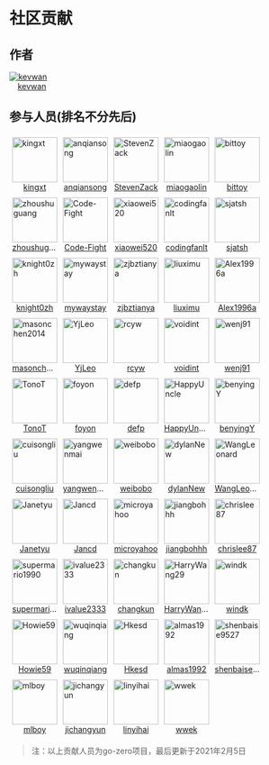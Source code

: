 # 社区贡献

## 作者

<div style="width: 80px;height: auto;">
<a href="https://github.com/kingxt">
<img src="https://avatars.githubusercontent.com/u/1918356?s=460&u=3c40d5f0fc2d3db824b477ab3785db812ce331e1&v=4" alt="kevwan">
<br>
<center><div style="max-width:80px; overflow: hidden;text-overflow: ellipsis;white-space: nowrap">kevwan</div></center>
</a>
</div>

## 参与人员(排名不分先后)

<div style="display: flex;flex-wrap: wrap">
<div style="width: auto;height: auto;margin: 5px">
<a href="https://github.com/kingxt">
<img src="https://avatars.githubusercontent.com/u/2328454?s=460&u=4ed2450fa2706768ff3e7d76c23df01ebd9206e8&v=4" width="80px" height="80px" alt="kingxt"/>
<center><div style="max-width:80px; overflow: hidden;text-overflow: ellipsis;white-space: nowrap">kingxt</div></center>
</a>
</div>

<div style="width: auto;height: auto; margin: 5px">
<a href="https://github.com/anqiansong">
<img alt="anqiansong" src="https://avatars.githubusercontent.com/u/10302073?s=460&v=4" width="80px" height="80px" />
<center><div style="max-width:80px; overflow: hidden;text-overflow: ellipsis;white-space: nowrap">anqiansong</div></center>
</a>
</div>

<div style="width: auto;height: auto; margin: 5px">
<a href="https://github.com/StevenZack">
<img alt="StevenZack" src="https://avatars.githubusercontent.com/u/18564615?s=460&u=54551ba7655e8113f26816001d329443981168ba&v=4" width="80px" height="80px" />
<center><div style="max-width:80px; overflow: hidden;text-overflow: ellipsis;white-space: nowrap">StevenZack</div></center>
</a>
</div>

<div style="width: auto;height: auto; margin: 5px">
<a href="https://github.com/miaogaolin">
<img alt="miaogaolin" src="https://avatars.githubusercontent.com/u/57740293?s=460&u=13f10a8cd71ac8e8a2a2759446e127e5a28af771&v=4" width="80px" height="80px" />
<center><div style="max-width:80px; overflow: hidden;text-overflow: ellipsis;white-space: nowrap">miaogaolin</div></center>
</a>
</div>

<div style="width: auto;height: auto; margin: 5px">
<a href="https://github.com/bittoy">
<img alt="bittoy" src="https://avatars.githubusercontent.com/u/10112027?s=460&u=a4746d4f35004c94b777e93a4e2d9cce2d936443&v=4" width="80px" height="80px" />
<center><div style="max-width:80px; overflow: hidden;text-overflow: ellipsis;white-space: nowrap">bittoy</div></center>
</a>
</div>


<div style="width: auto;height: auto; margin: 5px">
<a href="https://github.com/zhoushuguang">
<img alt="zhoushuguang" src="https://avatars.githubusercontent.com/u/16539942?s=460&u=2d87cbe4f3bddc808f655b88b2648ce76cd0e6da&v=4" width="80px" height="80px" />
<center><div style="max-width:80px; overflow: hidden;text-overflow: ellipsis;white-space: nowrap">zhoushuguang</div></center>
</a>
</div>

<div style="width: auto;height: auto; margin: 5px">
<a href="https://github.com/Code-Fight">
<img alt="Code-Fight" src="https://avatars.githubusercontent.com/u/8985847?s=460&u=e1d6b33646f30873e34fbcf2ae81c372cee5c1d4&v=4" width="80px" height="80px" />
<center><div style="max-width:80px; overflow: hidden;text-overflow: ellipsis;white-space: nowrap">Code-Fight</div></center>
</a>
</div>

<div style="width: auto;height: auto; margin: 5px">
<a href="https://github.com/xiaowei520">
<img alt="xiaowei520" src="https://avatars.githubusercontent.com/u/13412912?s=460&u=c9bbb1d075c3eb6319134bca439a2afe9329d165&v=4" width="80px" height="80px" />
<center><div style="max-width:80px; overflow: hidden;text-overflow: ellipsis;white-space: nowrap">xiaowei520</div></center>
</a>
</div>

<div style="width: auto;height: auto; margin: 5px">
<a href="https://github.com/codingfanlt">
<img alt="codingfanlt" src="https://avatars.githubusercontent.com/u/35493957?s=460&u=593a11708a74747036f8d9d9b0b08da09ec5ad62&v=4" width="80px" height="80px" />
<center><div style="max-width:80px; overflow: hidden;text-overflow: ellipsis;white-space: nowrap">codingfanlt</div></center>
</a>
</div>

<div style="width: auto;height: auto; margin: 5px">
<a href="https://github.com/sjatsh">
<img alt="sjatsh" src="https://avatars.githubusercontent.com/u/16359798?s=460&u=44ab1d174967f66a72111528d43a909353f2ee87&v=4" width="80px" height="80px" />
<center><div style="max-width:80px; overflow: hidden;text-overflow: ellipsis;white-space: nowrap">sjatsh</div></center>
</a>
</div>

<div style="width: auto;height: auto; margin: 5px">
<a href="https://github.com/knight0zh">
<img alt="knight0zh" src="https://avatars.githubusercontent.com/u/21029196?s=460&u=e28797d8f335051f75eede8f927ec127fe853744&v=4" width="80px" height="80px" />
<center><div style="max-width:80px; overflow: hidden;text-overflow: ellipsis;white-space: nowrap">knight0zh</div></center>
</a>
</div>

<div style="width: auto;height: auto; margin: 5px">
<a href="https://github.com/mywaystay">
<img alt="mywaystay" src="https://avatars.githubusercontent.com/u/5088165?s=460&u=9c93bd7663a660f281c92712394270c87b9e553e&v=4" width="80px" height="80px" />
<center><div style="max-width:80px; overflow: hidden;text-overflow: ellipsis;white-space: nowrap">mywaystay</div></center>
</a>
</div>

<div style="width: auto;height: auto; margin: 5px">
<a href="https://github.com/zjbztianya">
<img alt="zjbztianya" src="https://avatars.githubusercontent.com/u/3336868?s=460&u=7bf64faeb509f2d6f7b3ef7ff4cab0eb05fddc09&v=4" width="80px" height="80px" />
<center><div style="max-width:80px; overflow: hidden;text-overflow: ellipsis;white-space: nowrap">zjbztianya</div></center>
</a>
</div>

<div style="width: auto;height: auto; margin: 5px">
<a href="https://github.com/liuximu">
<img alt="liuximu" src="https://avatars.githubusercontent.com/u/9527871?s=460&u=36d0aab2076ca44db3096871734a9085f0392dda&v=4" width="80px" height="80px" />
<center><div style="max-width:80px; overflow: hidden;text-overflow: ellipsis;white-space: nowrap">liuximu</div></center>
</a>
</div>

<div style="width: auto;height: auto; margin: 5px">
<a href="https://github.com/Alex1996a">
<img alt="Alex1996a" src="https://avatars.githubusercontent.com/u/19239600?s=460&u=166e9a6e66de6e00d10744f99ee5f28797ca1dfe&v=4" width="80px" height="80px" />
<center><div style="max-width:80px; overflow: hidden;text-overflow: ellipsis;white-space: nowrap">Alex1996a</div></center>
</a>
</div>

<div style="width: auto;height: auto; margin: 5px">
<a href="https://github.com/masonchen2014">
<img alt="masonchen2014" src="https://avatars.githubusercontent.com/u/32946302?s=460&u=788946e13f4138ef5332cfb6506dfcf069de81ee&v=4" width="80px" height="80px" />
<center><div style="max-width:80px; overflow: hidden;text-overflow: ellipsis;white-space: nowrap">masonchen2014</div></center>
</a>
</div>

<div style="width: auto;height: auto; margin: 5px">
<a href="https://github.com/YjLeo">
<img alt="YjLeo" src="https://avatars.githubusercontent.com/u/23043492?s=460&u=0e5d60a48c37ccff2716eb32ce529a358b3b9128&v=4" width="80px" height="80px" />
<center><div style="max-width:80px; overflow: hidden;text-overflow: ellipsis;white-space: nowrap">YjLeo</div></center>
</a>
</div>

<div style="width: auto;height: auto; margin: 5px">
<a href="https://github.com/rcyw">
<img alt="rcyw" src="https://avatars.githubusercontent.com/u/58239832?s=460&u=398814decf2405ed5636da628b58e71de451aec3&v=4" width="80px" height="80px" />
<center><div style="max-width:80px; overflow: hidden;text-overflow: ellipsis;white-space: nowrap">rcyw</div></center>
</a>
</div>


<div style="width: auto;height: auto; margin: 5px">
<a href="https://github.com/voidint">
<img alt="voidint" src="https://avatars.githubusercontent.com/u/6327183?s=460&u=4ca51258cbfff80e2337ff3f100ca11d231b98c5&v=4" width="80px" height="80px" />
<center><div style="max-width:80px; overflow: hidden;text-overflow: ellipsis;white-space: nowrap">voidint</div></center>
</a>
</div>

<div style="width: auto;height: auto; margin: 5px">
<a href="https://github.com/wenj91">
<img alt="wenj91" src="https://avatars.githubusercontent.com/u/12549338?s=460&u=e2be1ce8b36cd625be884db09fcc60abb66b8635&v=4" width="80px" height="80px" />
<center><div style="max-width:80px; overflow: hidden;text-overflow: ellipsis;white-space: nowrap">wenj91</div></center>
</a>
</div>

<div style="width: auto;height: auto; margin: 5px">
<a href="https://github.com/TonoT">
<img alt="TonoT" src="https://avatars.githubusercontent.com/u/34224965?s=460&u=3f74b3068fd8ffb8a2ae0d2cba17e73fe05d6c53&v=4" width="80px" height="80px" />
<center><div style="max-width:80px; overflow: hidden;text-overflow: ellipsis;white-space: nowrap">TonoT</div></center>
</a>
</div>

<div style="width: auto;height: auto; margin: 5px">
<a href="https://github.com/foyon">
<img alt="foyon" src="https://avatars.githubusercontent.com/u/2757666?s=460&u=830abf8c76bd16721907ec160be1133cdfdd1114&v=4" width="80px" height="80px" />
<center><div style="max-width:80px; overflow: hidden;text-overflow: ellipsis;white-space: nowrap">foyon</div></center>
</a>
</div>

<div style="width: auto;height: auto; margin: 5px">
<a href="https://github.com/defp">
<img alt="defp" src="https://avatars.githubusercontent.com/u/612381?s=460&u=8fd36e3beb4c77f3552d37853b60f14786676ea4&v=4" width="80px" height="80px" />
<center><div style="max-width:80px; overflow: hidden;text-overflow: ellipsis;white-space: nowrap">defp</div></center>
</a>
</div>

<div style="width: auto;height: auto; margin: 5px">
<a href="https://github.com/HappyUncle">
<img alt="HappyUncle" src="https://avatars.githubusercontent.com/u/20750625?s=460&u=37b41e963f13ab91ec254fbda6c428819d4d138a&v=4" width="80px" height="80px" />
<center><div style="max-width:80px; overflow: hidden;text-overflow: ellipsis;white-space: nowrap">HappyUncle</div></center>
</a>
</div>

<div style="width: auto;height: auto; margin: 5px">
<a href="https://github.com/benyingY">
<img alt="benyingY" src="https://avatars.githubusercontent.com/u/31179034?s=460&v=4" width="80px" height="80px" />
<center><div style="max-width:80px; overflow: hidden;text-overflow: ellipsis;white-space: nowrap">benyingY</div></center>
</a>
</div>

<div style="width: auto;height: auto; margin: 5px">
<a href="https://github.com/cuisongliu">
<img alt="cuisongliu" src="https://avatars.githubusercontent.com/u/4150905?s=460&u=18bb02248334616e8825c571dd39b88e9f3ac83d&v=4" width="80px" height="80px" />
<center><div style="max-width:80px; overflow: hidden;text-overflow: ellipsis;white-space: nowrap">cuisongliu</div></center>
</a>
</div>

<div style="width: auto;height: auto; margin: 5px">
<a href="https://github.com/yangwenmai">
<img alt="yangwenmai" src="https://avatars.githubusercontent.com/u/1710912?s=460&u=e83b54945e0289e43a17e9b7422dd71fbd7b71fa&v=4" width="80px" height="80px" />
<center><div style="max-width:80px; overflow: hidden;text-overflow: ellipsis;white-space: nowrap">yangwenmai</div></center>
</a>
</div>

<div style="width: auto;height: auto; margin: 5px">
<a href="https://github.com/weibobo">
<img alt="weibobo" src="https://avatars.githubusercontent.com/u/395599?s=460&v=4" width="80px" height="80px" />
<center><div style="max-width:80px; overflow: hidden;text-overflow: ellipsis;white-space: nowrap">weibobo</div></center>
</a>
</div>

<div style="width: auto;height: auto; margin: 5px">
<a href="https://github.com/dylanNew">
<img alt="dylanNew" src="https://avatars.githubusercontent.com/u/8383924?s=460&v=4" width="80px" height="80px" />
<center><div style="max-width:80px; overflow: hidden;text-overflow: ellipsis;white-space: nowrap">dylanNew</div></center>
</a>
</div>

<div style="width: auto;height: auto; margin: 5px">
<a href="https://github.com/WangLeonard">
<img alt="WangLeonard" src="https://avatars.githubusercontent.com/u/43537346?s=460&u=4785046bac0e389fc138c7d5aca1b968b76960ef&v=4" width="80px" height="80px" />
<center><div style="max-width:80px; overflow: hidden;text-overflow: ellipsis;white-space: nowrap">WangLeonard</div></center>
</a>
</div>

<div style="width: auto;height: auto; margin: 5px">
<a href="https://github.com/Janetyu">
<img alt="Janetyu" src="https://avatars.githubusercontent.com/u/21353642?s=460&u=395b039310841cad8bb07b57c0cd052694a56581&v=4" width="80px" height="80px" />
<center><div style="max-width:80px; overflow: hidden;text-overflow: ellipsis;white-space: nowrap">Janetyu</div></center>
</a>
</div>

<div style="width: auto;height: auto; margin: 5px">
<a href="https://github.com/Jancd">
<img alt="Jancd" src="https://avatars.githubusercontent.com/u/25146808?s=460&u=5d9834682d781b8f15319c03c471b8a256b1a006&v=4" width="80px" height="80px" />
<center><div style="max-width:80px; overflow: hidden;text-overflow: ellipsis;white-space: nowrap">Jancd</div></center>
</a>
</div>

<div style="width: auto;height: auto; margin: 5px">
<a href="https://github.com/microyahoo">
<img alt="microyahoo" src="https://avatars.githubusercontent.com/u/10202906?s=460&u=18d30d6bf64b0f0d7414a1434a8af7ea2a2cb09d&v=4" width="80px" height="80px" />
<center><div style="max-width:80px; overflow: hidden;text-overflow: ellipsis;white-space: nowrap">microyahoo</div></center>
</a>
</div>

<div style="width: auto;height: auto; margin: 5px">
<a href="https://github.com/jiangbohhh">
<img alt="jiangbohhh" src="https://avatars.githubusercontent.com/u/37335603?s=460&u=f669909a53c7ec2ebc32c85f01d34d6d8bbae12b&v=4" width="80px" height="80px" />
<center><div style="max-width:80px; overflow: hidden;text-overflow: ellipsis;white-space: nowrap">jiangbohhh</div></center>
</a>
</div>

<div style="width: auto;height: auto; margin: 5px">
<a href="https://github.com/chrislee87">
<img alt="chrislee87" src="https://avatars.githubusercontent.com/u/5791604?s=460&u=27da626047738aa6c4d57c9729a566af51738c66&v=4" width="80px" height="80px" />
<center><div style="max-width:80px; overflow: hidden;text-overflow: ellipsis;white-space: nowrap">chrislee87</div></center>
</a>
</div>

<div style="width: auto;height: auto; margin: 5px">
<a href="https://github.com/supermario1990">
<img alt="supermario1990" src="https://avatars.githubusercontent.com/u/8428531?s=460&u=e5866ec2eb5a3726403b0043840d00df68ff99cc&v=4" width="80px" height="80px" />
<center><div style="max-width:80px; overflow: hidden;text-overflow: ellipsis;white-space: nowrap">supermario1990</div></center>
</a>
</div>

<div style="width: auto;height: auto; margin: 5px">
<a href="https://github.com/ivalue2333">
<img alt="ivalue2333" src="https://avatars.githubusercontent.com/u/26343785?s=460&u=178958dae2f575fec27d074a51eaea52fe21302a&v=4" width="80px" height="80px" />
<center><div style="max-width:80px; overflow: hidden;text-overflow: ellipsis;white-space: nowrap">ivalue2333</div></center>
</a>
</div>

<div style="width: auto;height: auto; margin: 5px">
<a href="https://github.com/changkun">
<img alt="changkun" src="https://avatars.githubusercontent.com/u/5498964?s=460&u=87ee45485df99fe40f92e4d6f83c0060c2ea502d&v=4" width="80px" height="80px" />
<center><div style="max-width:80px; overflow: hidden;text-overflow: ellipsis;white-space: nowrap">changkun</div></center>
</a>
</div>

<div style="width: auto;height: auto; margin: 5px">
<a href="https://github.com/HarryWang29">
<img alt="HarryWang29" src="https://avatars.githubusercontent.com/u/8288067?s=460&v=4" width="80px" height="80px" />
<center><div style="max-width:80px; overflow: hidden;text-overflow: ellipsis;white-space: nowrap">HarryWang29</div></center>
</a>
</div>

<div style="width: auto;height: auto; margin: 5px">
<a href="https://github.com/windk">
<img alt="windk" src="https://avatars.githubusercontent.com/u/1527183?s=460&v=4" width="80px" height="80px" />
<center><div style="max-width:80px; overflow: hidden;text-overflow: ellipsis;white-space: nowrap">windk</div></center>
</a>
</div>

<div style="width: auto;height: auto; margin: 5px">
<a href="https://github.com/Howie59">
<img alt="Howie59" src="https://avatars.githubusercontent.com/u/35659315?s=460&u=65991acc294bb774b9f782f0b4d363afe5ccee9a&v=4" width="80px" height="80px" />
<center><div style="max-width:80px; overflow: hidden;text-overflow: ellipsis;white-space: nowrap">Howie59</div></center>
</a>
</div>

<div style="width: auto;height: auto; margin: 5px">
<a href="https://github.com/wuqinqiang">
<img alt="wuqinqiang" src="https://avatars.githubusercontent.com/u/36129334?s=460&u=8dfebd083d3ba87f70aaf25efdb835a1612a49d8&v=4" width="80px" height="80px" />
<center><div style="max-width:80px; overflow: hidden;text-overflow: ellipsis;white-space: nowrap">wuqinqiang</div></center>
</a>
</div>

<div style="width: auto;height: auto; margin: 5px">
<a href="https://github.com/Hkesd">
<img alt="Hkesd" src="https://avatars.githubusercontent.com/u/9124367?s=460&u=b649fca5d2eb5886b8f2e38748a78c6e92a3776e&v=4" width="80px" height="80px" />
<center><div style="max-width:80px; overflow: hidden;text-overflow: ellipsis;white-space: nowrap">Hkesd</div></center>
</a>
</div>

<div style="width: auto;height: auto; margin: 5px">
<a href="https://github.com/almas1992">
<img alt="almas1992" src="https://avatars.githubusercontent.com/u/9382335?s=460&u=159374aa520aa6b82384dd328a2e5be452b91019&v=4" width="80px" height="80px" />
<center><div style="max-width:80px; overflow: hidden;text-overflow: ellipsis;white-space: nowrap">almas1992</div></center>
</a>
</div>

<div style="width: auto;height: auto; margin: 5px">
<a href="https://github.com/shenbaise9527">
<img alt="shenbaise9527" src="https://avatars.githubusercontent.com/u/5382565?s=460&u=9e5c7e9ff517d35260821c26ab41a5c40786ca97&v=4" width="80px" height="80px" />
<center><div style="max-width:80px; overflow: hidden;text-overflow: ellipsis;white-space: nowrap">shenbaise9527</div></center>
</a>
</div>

<div style="width: auto;height: auto; margin: 5px">
<a href="https://github.com/mlboy">
<img alt="mlboy" src="https://avatars.githubusercontent.com/u/1733903?s=460&u=7fd01630bd8c93d1321e654e0cb2b7d54eee653c&v=4" width="80px" height="80px" />
<center><div style="max-width:80px; overflow: hidden;text-overflow: ellipsis;white-space: nowrap">mlboy</div></center>
</a>
</div>

<div style="width: auto;height: auto; margin: 5px">
<a href="https://github.com/jichangyun">
<img alt="jichangyun" src="https://avatars.githubusercontent.com/u/16330372?s=460&v=4" width="80px" height="80px" />
<center><div style="max-width:80px; overflow: hidden;text-overflow: ellipsis;white-space: nowrap">jichangyun</div></center>
</a>
</div>

<div style="width: auto;height: auto; margin: 5px">
<a href="https://github.com/linyihai">
<img alt="linyihai" src="https://avatars.githubusercontent.com/u/18266718?s=460&v=4" width="80px" height="80px" />
<center><div style="max-width:80px; overflow: hidden;text-overflow: ellipsis;white-space: nowrap">linyihai</div></center>
</a>
</div>

<div style="width: auto;height: auto; margin: 5px">
<a href="https://github.com/wwek">
<img alt="wwek" src="https://avatars.githubusercontent.com/u/1239403?s=460&v=4" width="80px" height="80px" />
<center><div style="max-width:80px; overflow: hidden;text-overflow: ellipsis;white-space: nowrap">wwek</div></center>
</a>
</div>
</div>

> 注：以上贡献人员为go-zero项目，最后更新于2021年2月5日